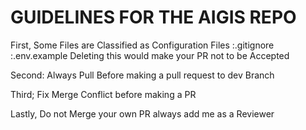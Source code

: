 # GUIDELINES FOR THE AIGIS REPO 

First, Some Files are Classified as Configuration Files 
    :.gitignore
    :.env.example
    Deleting this would make your PR not to be Accepted

Second: Always Pull Before making a pull request to  dev Branch 

Third; Fix Merge Conflict before making a PR


Lastly, Do not Merge your own PR  always add me as a Reviewer 


